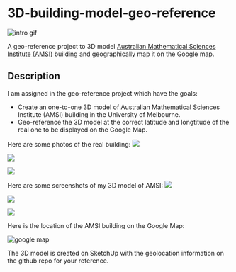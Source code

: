 # 3D-building-model-geo-reference
![intro gif](https://i.imgur.com/NInKtAV.gif)

A geo-reference project to 3D model [Australian Mathematical Sciences Institute (AMSI)](https://amsi.org.au/) building and geographically map it on the Google map.


## Description

I am assigned in the geo-reference project which have the goals:
- Create an one-to-one 3D model of Australian Mathematical Sciences Institute (AMSI) building in the University of Melbourne.
- Geo-reference the 3D model at the correct latitude and longtitude of the real one to be displayed on the Google Map.

Here are some photos of the real building:
![](https://i.imgur.com/ysmDJTu.jpg)

![](https://i.imgur.com/cbtLgFL.jpg)

![](https://i.imgur.com/1cAm2oR.png)


Here are some screenshots of my 3D model of AMSI:
![](https://i.imgur.com/pbEfDlt.jpg)

![](https://i.imgur.com/eS77qxu.jpg)

![](https://i.imgur.com/vzqu5Cn.jpg)

Here is the location of the AMSI building on the Google Map:

![google map](https://i.imgur.com/YcdvZgM.png)

The 3D model is created on SketchUp with the geolocation information on the github repo for your reference.
